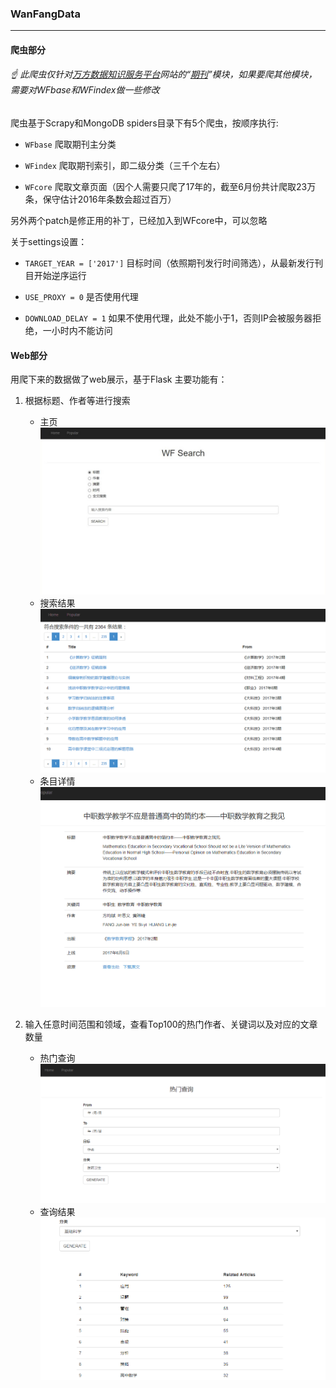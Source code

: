 ### WanFangData

******


#### 爬虫部分

###### :point_up: 此爬虫仅针对[万方数据知识服务平台](http://g.wanfangdata.com.cn/)网站的“[期刊](http://c.g.wanfangdata.com.cn/Periodical.aspx)”模块，如果要爬其他模块，需要对WFbase和WFindex做一些修改


爬虫基于Scrapy和MongoDB
spiders目录下有5个爬虫，按顺序执行:

* `WFbase`	爬取期刊主分类

* `WFindex`	爬取期刊索引，即二级分类（三千个左右）

* `WFcore`	爬取文章页面（因个人需要只爬了17年的，截至6月份共计爬取23万条，保守估计2016年条数会超过百万）

另外两个patch是修正用的补丁，已经加入到WFcore中，可以忽略

关于settings设置：
	
* `TARGET_YEAR = ['2017']`	目标时间（依照期刊发行时间筛选），从最新发行刊目开始逆序运行

* `USE_PROXY = 0`	是否使用代理

* `DOWNLOAD_DELAY = 1`	如果不使用代理，此处不能小于1，否则IP会被服务器拒绝，一小时内不能访问


#### Web部分

用爬下来的数据做了web展示，基于Flask
主要功能有：

1. 根据标题、作者等进行搜索
	* 主页
	![home](./FlaskyWF/examples/home.jpg "HOME")
	* 搜索结果
	![searchresult.png](./FlaskyWF/examples/searchresult.png)
	* 条目详情
	![item2](./FlaskyWF/examples/item2.png)

2. 输入任意时间范围和领域，查看Top100的热门作者、关键词以及对应的文章数量
	* 热门查询
	![popular.png](./FlaskyWF/examples/popular.png)
	* 查询结果
	![popular_res2.png](./FlaskyWF/examples/popular_res2.png)


